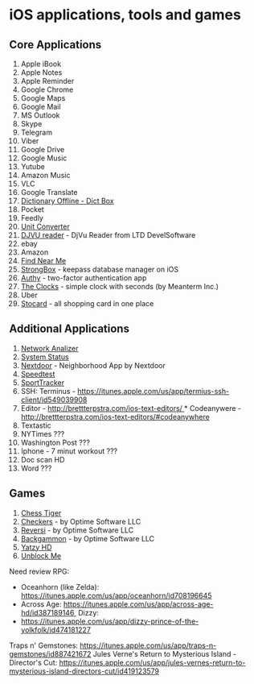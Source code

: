 # iOS applications, tools and games

## Core Applications

1. Apple iBook
2. Apple Notes
3. Apple Reminder
4. Google Chrome
5. Google Maps
6. Google Mail
7. MS Outlook
8. Skype
9. Telegram
10. Viber
11. Google Drive
12. Google Music
13. Yutube
14. Amazon Music
15. VLC
16. Google Translate
17. [Dictionary Offline - Dict Box](https://itunes.apple.com/us/app/dictionary-offline-dict-box/id587444069)
18. Pocket
19. Feedly
20. [Unit Converter](https://itunes.apple.com/us/app/unit-converter/id1139120257)
21. [DJVU reader](https://itunes.apple.com/us/app/djvu-reader-viewer-for-djvu-and-pdf-formats/id972086526) - DjVu Reader from LTD DevelSoftware
22. ebay
23. Amazon
24. [Find Near Me]()
25. [StrongBox](https://itunes.apple.com/us/app/strongbox-password-safe/id897283731) - keepass database manager on iOS
26. [Authy](https://itunes.apple.com/us/app/authy/id494168017) - two-factor authentication app
27. [The Clocks](https://itunes.apple.com/us/app/the-clocks-alarm-clock-world-clock/id403684793) - simple clock with seconds (by Meanterm Inc.)
28. Uber
29. [Stocard](https://itunes.apple.com/us/app/stocard-rewards-cards-wallet/id444578884) - all shopping card in one place


## Additional Applications

1. [Network Analizer](https://itunes.apple.com/us/app/network-analyzer/id562315041)
2. [System Status](https://itunes.apple.com/us/app/system-status-hw-monitor/id407752428)
3. [Nextdoor](https://itunes.apple.com/us/app/nextdoor-neighborhood-app/id640360962) - Neighborhood App by Nextdoor
4. [Speedtest](https://itunes.apple.com/us/app/speedtest-by-ookla/id300704847)
5. [SportTracker](https://itunes.apple.com/us/app/sports-tracker-for-all-sports/id426684873)
6.  SSH: Terminus - https://itunes.apple.com/us/app/termius-ssh-client/id549039908
7.  Editor - http://brettterpstra.com/ios-text-editors/ * Codeanywere - http://brettterpstra.com/ios-text-editors/#codeanywhere
8.  Textastic
9.  NYTimes ???
10. Washington Post ???
11. Iphone - 7 minut workout ???
12. Doc scan HD
13. Word ???



## Games

1. [Chess Tiger](https://itunes.apple.com/us/app/chess-tiger/id522314512)
2. [Checkers](https://itunes.apple.com/us/app/checkers/id294664915) - by Optime Software LLC
3. [Reversi](https://itunes.apple.com/us/app/reversi/id427735154) - by Optime Software LLC
4. [Backgammon](https://itunes.apple.com/us/app/backgammon/id335445524) - by Optime Software LLC
5. [Yatzy HD](https://itunes.apple.com/us/app/yatzy-hd/id446950616)
6. [Unblock Me](https://itunes.apple.com/us/app/unblock-me/id315019111)


Need review
RPG:
* Oceanhorn (like Zelda): https://itunes.apple.com/us/app/oceanhorn/id708196645
* Across Age: https://itunes.apple.com/us/app/across-age-hd/id387189146 
Dizzy:
* https://itunes.apple.com/us/app/dizzy-prince-of-the-yolkfolk/id474181227

Traps n' Gemstones: https://itunes.apple.com/us/app/traps-n-gemstones/id887421672
Jules Verne's Return to Mysterious Island - Director's Cut: https://itunes.apple.com/us/app/jules-vernes-return-to-mysterious-island-directors-cut/id419123579
